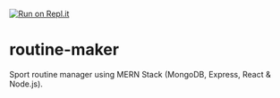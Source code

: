 
[![Run on Repl.it](https://repl.it/badge/github/oriolbv/routine-maker)](https://repl.it/github/oriolbv/routine-maker)
# routine-maker

Sport routine manager using MERN Stack (MongoDB, Express, React & Node.js).
